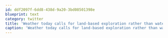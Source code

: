 ```yaml
---
id: ddf2097f-6dd8-438d-9a20-3bd08501398e
blueprint: text
category: twitter
title: 'Weather today calls for land-based exploration rather than water-based (i.e. tubing)'
caption: 'Weather today calls for land-based exploration rather than water-based (i.e. tubing)'
---
```

